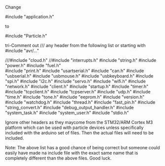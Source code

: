 


Change 

\#include "application.h"

to 

\#include "Particle.h"

tri-Comment out /// any header from the following list or starting with 
\#include "avr/..."


\///#include "cloud.h"
\//#include "interrupts.h"
#include "string.h"
#include "power.h"
#include "fuel.h"  
#include "print.h"
#include "usartserial.h"
#include "can.h"
#include "usbserial.h"
#include "usbmouse.h"
#include "usbkeyboard.h"
#include "spi.h"
#include "i2c.h"
#include "servo.h"
#include "wifi.h"
#include "network.h"
#include "client.h"
#include "startup.h"
#include "timer.h"
#include "tcpclient.h"
#include "tcpserver.h"
#include "udp.h"
#include "time.h"
#include "tone.h"
#include "eeprom.h"
#include "version.h"
#include "watchdog.h"
#include "thread.h"
#include "fast_pin.h"
#include "string_convert.h"
#include "debug_output_handler.h"
#include "system_task.h"
#include "system_user.h"
#include "stdio.h"


Ignore other headers as they maycome from the STM32/ARM Cortex M3 platform which can be used with particle devices unless specifically included with the arduino set of files. Then the actual files will need to be included.


Note: The above list has a good chance of being correct but someone could easily have made na include file with the exact same name that is completely different than the above files. Good luck.





